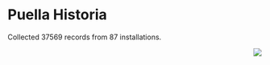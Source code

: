 # Puella Historia

Collected 37569 records from 87 installations.

<p align="right"><img src="https://xn--80aalyho.xn--p1ai/magireco/NAgitan/img/kagome.png" /></p>
